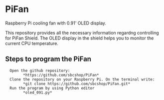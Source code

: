 # PiFan
Raspberry Pi cooling fan with 0.91' OLED display.

This repository provides all the necessary information regardng controlling for PiFan Shield.
The OLED display in the shield helps you to monitor the current CPU temperature.

## Steps to program the PiFan
      Open the github repository:
            *https://github.com/sbcshop/PiFan*
      Clone the repository on your Raspberry Pi. On the terminal write:
            *git clone https://github.com/sbcshop/PiFan.git*
      Run the program by using Python editor
            *oled_091.py*
           
          

